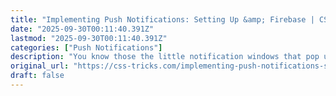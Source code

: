 ```yaml
---
title: "Implementing Push Notifications: Setting Up &amp; Firebase | CSS-Tricks"
date: "2025-09-30T00:11:40.391Z"
lastmod: "2025-09-30T00:11:40.391Z"
categories: ["Push Notifications"]
description: "You know those the little notification windows that pop up in the top right (Mac) or bottom right (Windows) corner when, for example, a new article on our"
original_url: "https://css-tricks.com/implementing-push-notifications-setting-firebase/"
draft: false
---
```


